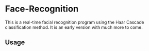 # Face-Recognition
 
This is a real-time facial recognition program using the Haar Cascade classification method. It is an early version with much more to come. 

## Usage
